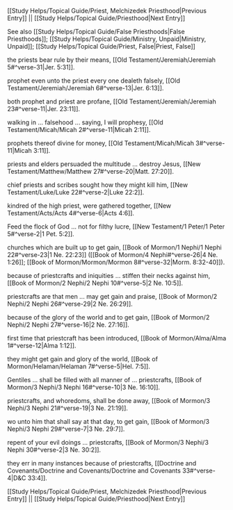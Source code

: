 [[Study Helps/Topical Guide/Priest, Melchizedek Priesthood|Previous Entry]]  ||  [[Study Helps/Topical Guide/Priesthood|Next Entry]]

 See also [[Study Helps/Topical Guide/False Priesthoods|False Priesthoods]]; [[Study Helps/Topical Guide/Ministry, Unpaid|Ministry, Unpaid]]; [[Study Helps/Topical Guide/Priest, False|Priest, False]]

 the priests bear rule by their means, [[Old Testament/Jeremiah/Jeremiah 5#^verse-31|Jer. 5:31]].

 prophet even unto the priest every one dealeth falsely, [[Old Testament/Jeremiah/Jeremiah 6#^verse-13|Jer. 6:13]].

 both prophet and priest are profane, [[Old Testament/Jeremiah/Jeremiah 23#^verse-11|Jer. 23:11]].

 walking in ... falsehood ... saying, I will prophesy, [[Old Testament/Micah/Micah 2#^verse-11|Micah 2:11]].

 prophets thereof divine for money, [[Old Testament/Micah/Micah 3#^verse-11|Micah 3:11]].

 priests and elders persuaded the multitude ... destroy Jesus, [[New Testament/Matthew/Matthew 27#^verse-20|Matt. 27:20]].

 chief priests and scribes sought how they might kill him, [[New Testament/Luke/Luke 22#^verse-2|Luke 22:2]].

 kindred of the high priest, were gathered together, [[New Testament/Acts/Acts 4#^verse-6|Acts 4:6]].

 Feed the flock of God ... not for filthy lucre, [[New Testament/1 Peter/1 Peter 5#^verse-2|1 Pet. 5:2]].

 churches which are built up to get gain, [[Book of Mormon/1 Nephi/1 Nephi 22#^verse-23|1 Ne. 22:23]] ([[Book of Mormon/4 Nephi#^verse-26|4 Ne. 1:26]]; [[Book of Mormon/Mormon/Mormon 8#^verse-32|Morm. 8:32-40]]).

 because of priestcrafts and iniquities ... stiffen their necks against him, [[Book of Mormon/2 Nephi/2 Nephi 10#^verse-5|2 Ne. 10:5]].

 priestcrafts are that men ... may get gain and praise, [[Book of Mormon/2 Nephi/2 Nephi 26#^verse-29|2 Ne. 26:29]].

 because of the glory of the world and to get gain, [[Book of Mormon/2 Nephi/2 Nephi 27#^verse-16|2 Ne. 27:16]].

 first time that priestcraft has been introduced, [[Book of Mormon/Alma/Alma 1#^verse-12|Alma 1:12]].

 they might get gain and glory of the world, [[Book of Mormon/Helaman/Helaman 7#^verse-5|Hel. 7:5]].

 Gentiles ... shall be filled with all manner of ... priestcrafts, [[Book of Mormon/3 Nephi/3 Nephi 16#^verse-10|3 Ne. 16:10]].

 priestcrafts, and whoredoms, shall be done away, [[Book of Mormon/3 Nephi/3 Nephi 21#^verse-19|3 Ne. 21:19]].

 wo unto him that shall say at that day, to get gain, [[Book of Mormon/3 Nephi/3 Nephi 29#^verse-7|3 Ne. 29:7]].

 repent of your evil doings ... priestcrafts, [[Book of Mormon/3 Nephi/3 Nephi 30#^verse-2|3 Ne. 30:2]].

 they err in many instances because of priestcrafts, [[Doctrine and Covenants/Doctrine and Covenants/Doctrine and Covenants 33#^verse-4|D&C 33:4]].

[[Study Helps/Topical Guide/Priest, Melchizedek Priesthood|Previous Entry]]  ||  [[Study Helps/Topical Guide/Priesthood|Next Entry]]